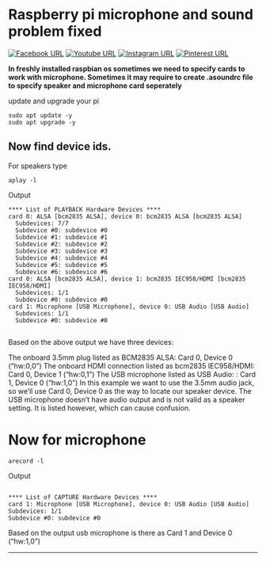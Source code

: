 # Raspberry pi microphone and sound problem fixed
</body>
</html>


[![Facebook URL](https://img.shields.io/static/v1?color=red&label=Facebook&logo=Facebook&logoColor=white&style=for-the-badge&message=Connect)](https://facebook.com/Onnesok.94)
[![Youtube URL](https://img.shields.io/static/v1?color=red&label=Youtube&logo=Youtube&logoColor=white&style=for-the-badge&message=subscribe)](https://www.youtube.com/Onnesok)
[![Instagram URL](https://img.shields.io/static/v1?color=red&label=Instagram&logo=Instagram&logoColor=white&style=for-the-badge&message=follow)](https://www.instagram.com/Onnesok/)
[![Pinterest URL](https://img.shields.io/static/v1?color=red&label=Pinterest&logo=pinterest&logoColor=white&style=for-the-badge&message=Follow)](https://www.pinterest.com/ratulhasan94/)

**In freshly installed raspbian os sometimes we need to specify cards to work with microphone. Sometimes it may require to create .asoundrc file to specify speaker and microphone card seperately**

<p>update and upgrade your pi</p>

```
sudo apt update -y
sudo apt upgrade -y
```

## Now find device ids. 
<p> For speakers type </p>

```
aplay -l 

```
<p> Output </p>

```
**** List of PLAYBACK Hardware Devices ****
card 0: ALSA [bcm2835 ALSA], device 0: bcm2835 ALSA [bcm2835 ALSA]
  Subdevices: 7/7
  Subdevice #0: subdevice #0
  Subdevice #1: subdevice #1
  Subdevice #2: subdevice #2
  Subdevice #3: subdevice #3
  Subdevice #4: subdevice #4
  Subdevice #5: subdevice #5
  Subdevice #6: subdevice #6
card 0: ALSA [bcm2835 ALSA], device 1: bcm2835 IEC958/HDMI [bcm2835 IEC958/HDMI]
  Subdevices: 1/1
  Subdevice #0: subdevice #0
card 1: Microphone [USB Microphone], device 0: USB Audio [USB Audio]
  Subdevices: 1/1
  Subdevice #0: subdevice #0
  
  ```
  <p> 
  Based on the above output we have three devices:

The onboard 3.5mm plug listed as BCM2835 ALSA: Card 0, Device 0 (“hw:0,0”)
The onboard HDMI connection listed as bcm2835 IEC958/HDMI: Card 0, Device 1 (“hw:0,1”)
The USB microphone listed as USB Audio: : Card 1, Device 0 (“hw:1,0”)
In this example we want to use the 3.5mm audio jack, so we’ll use Card 0, Device 0 as the way to locate our speaker device. The USB microphone doesn’t have audio output and is not valid as a speaker setting. It is listed however, which can cause confusion.
  </p>
  
  # Now for microphone
  
  ```
  arecord -l
  
  ```
  
  <p> Output </p>
  
  ```
  
  **** List of CAPTURE Hardware Devices ****
card 1: Microphone [USB Microphone], device 0: USB Audio [USB Audio]
  Subdevices: 1/1
  Subdevice #0: subdevice #0
  
  ```
  
  <p> Based on the output usb microphone is there as Card 1 and Device 0 (“hw:1,0”) </p>

<hr/>
  